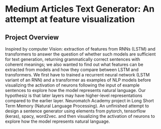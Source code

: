 
# Medium Articles Text Generator: An attempt at feature visualization

## Project Overview
Inspired by computer Vision: extraction of features from RNNs (LSTM) and transformers to answer the question of whether such models are sufficient for text generation, returning grammatically correct sentences with coherent meanings; we also wanted to find out what features can be extracted from models and how they compare between LSTM and transformers. We first have to trained a recurrent neural network (LSTM variant of an RNN) and a transformer as examples of NLP models before visualizing the activation of neurons following the input of example sentences to explore how the model represents natural language. 
Our hypothesiz is that later layers may have higher-level representations compared to the earlier layer.
Neuromatch Academy project in Long Short Term Memory (Natural Language Processing). An unfinished attempt to design a sentence generator using elements from pytorch, tensorflow (keras), spacy, word2vec. and then visualizing the activation of neurons to explore how the model represents natural language. 

